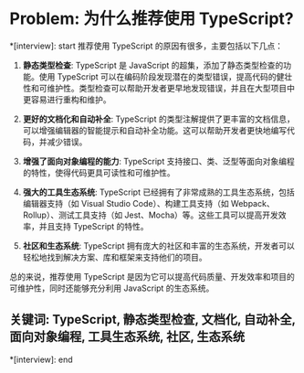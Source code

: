# Problem: 为什么推荐使用 TypeScript?

*[interview]: start
推荐使用 TypeScript 的原因有很多，主要包括以下几点：

1. **静态类型检查**: TypeScript 是 JavaScript 的超集，添加了静态类型检查的功能。使用 TypeScript 可以在编码阶段发现潜在的类型错误，提高代码的健壮性和可维护性。类型检查可以帮助开发者更早地发现错误，并且在大型项目中更容易进行重构和维护。

2. **更好的文档化和自动补全**: TypeScript 的类型注解提供了更丰富的文档信息，可以增强编辑器的智能提示和自动补全功能。这可以帮助开发者更快地编写代码，并减少错误。

3. **增强了面向对象编程的能力**: TypeScript 支持接口、类、泛型等面向对象编程的特性，使得代码更具可读性和可维护性。

4. **强大的工具生态系统**: TypeScript 已经拥有了非常成熟的工具生态系统，包括编辑器支持（如 Visual Studio Code）、构建工具支持（如 Webpack、Rollup）、测试工具支持（如 Jest、Mocha）等。这些工具可以提高开发效率，并且支持 TypeScript 的特性。

5. **社区和生态系统**: TypeScript 拥有庞大的社区和丰富的生态系统，开发者可以轻松地找到解决方案、库和框架来支持他们的项目。

总的来说，推荐使用 TypeScript 是因为它可以提高代码质量、开发效率和项目的可维护性，同时还能够充分利用 JavaScript 的生态系统。

## 关键词: TypeScript, 静态类型检查, 文档化, 自动补全, 面向对象编程, 工具生态系统, 社区, 生态系统
*[interview]: end

